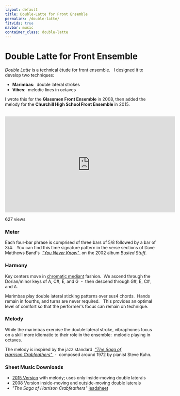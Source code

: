 ```yaml
---
layout: default
title: Double-Latte for Front Ensemble
permalink: /double-latte/
fitvids: true
navbar: music
container_class: double-latte
---
```

# Double Latte for Front&nbsp;Ensemble
_Double Latte_ is a technical étude for front ensemble. &nbsp;
I designed it to develop two&nbsp;techniques:

* **Marimbas**: &nbsp;double lateral strokes
* **Vibes**: &nbsp;melodic lines in octaves

I wrote this for the **Glassmen Front&nbsp;Ensemble** in 2008, then added the melody for the
**Churchill High&nbsp;School Front&nbsp;Ensemble** in 2015.

<br>

<iframe width="560" height="315" src="https://www.youtube.com/embed/LwXCn6VO-Hg?rel=0"
        frameborder="0" allowfullscreen>
</iframe>
<p id="yt-views">627 views</p>

### Meter
Each four-bar phrase is comprised of three bars of 5/8 followed by a bar of 3/4. &nbsp;
You can find this time signature pattern in the verse sections of Dave Matthews Band's&nbsp;
_<a href="https://youtu.be/BmyzZAvzXZw?t=52s">
    "You Never Know"
</a>_
&nbsp;on the 2002 album _Busted&nbsp;Stuff_.

### Harmony
Key centers move in [chromatic mediant](https://en.wikipedia.org/wiki/Chromatic_mediant)
fashion. &nbsp;We ascend through the Dorian/minor keys of
A, C#, E, and G &nbsp;-&nbsp; then descend through G#, E, C#, and A. &nbsp;

Marimbas play double lateral sticking patterns over sus4&nbsp;chords. &nbsp;Hands remain in fourths,
and turns are never required. &nbsp;
This provides an optimal level of comfort so that the performer's focus can remain on technique.

### Melody
While the marimbas exercise the double lateral stroke, vibraphones focus on a skill more idiomatic
to their role in the ensemble: &nbsp;melodic playing in octaves.

The melody is inspired by the jazz standard&nbsp;
_<a href="https://youtu.be/pBEzQhY7gjw">
    "The Saga of Harrison&nbsp;Crabfeathers"
</a>_
&nbsp;-&nbsp; composed around 1972 by pianist Steve&nbsp;Kuhn.

### Sheet Music Downloads
* [2015 Version](../assets/double-latte/double-latte-2015.pdf)
with melody; uses only inside-moving double laterals
* [2008 Version](../assets/double-latte/double-latte-2008.pdf)
inside-moving and outside-moving double laterals
* _"The Saga of Harrison Crabfeathers"_
[leadsheet](../assets/double-latte/saga-of-harrison-crabfeathers.jpg)
